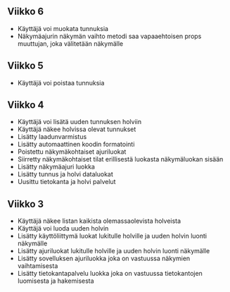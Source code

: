 ## Viikko 6

- Käyttäjä voi muokata tunnuksia
- Näkymäajurin näkymän vaihto metodi saa vapaaehtoisen props muuttujan, joka välitetään näkymälle

## Viikko 5

- Käyttäjä voi poistaa tunnuksia

## Viikko 4

- Käyttäjä voi lisätä uuden tunnuksen holviin
- Käyttäjä näkee holvissa olevat tunnukset
- Lisätty laadunvarmistus
- Lisätty automaattinen koodin formatointi
- Poistettu näkymäkohtaiset ajuriluokat
- Siirretty näkymäkohtaiset tilat erillisestä luokasta näkymäluokan sisään
- Lisätty näkymäajuri luokka
- Lisätty tunnus ja holvi dataluokat
- Uusittu tietokanta ja holvi palvelut

## Viikko 3

- Käyttäjä näkee listan kaikista olemassaolevista holveista
- Käyttäjä voi luoda uuden holvin
- Lisätty käyttöliittymä luokat lukitulle holville ja uuden holvin luonti näkymälle
- Lisätty ajuriluokat lukitulle holville ja uuden holvin luonti näkymälle
- Lisätty sovelluksen ajuriluokka joka on vastuussa näkymien vaihtamisesta
- Lisätty tietokantapalvelu luokka joka on vastuussa tietokantojen luomisesta ja hakemisesta
